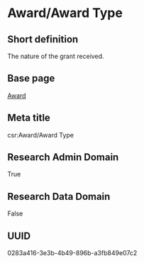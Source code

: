 # Award/Award Type
## Short definition
The nature of the grant received.
## Base page
[Award](https://github.com/EuroCRIS/CASRAI-Dictionairies/blob/main/Objects/Award.md)
## Meta title
csr:Award/Award Type
## Research Admin Domain
True
## Research Data Domain
False
## UUID
0283a416-3e3b-4b49-896b-a3fb849e07c2

